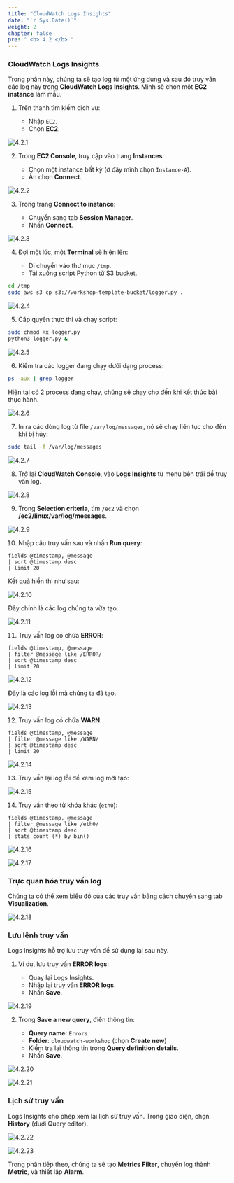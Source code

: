```yaml
---
title: "CloudWatch Logs Insights"
date: "`r Sys.Date()`"
weight: 2
chapter: false
pre: " <b> 4.2 </b> "
---
```


### CloudWatch Logs Insights

Trong phần này, chúng ta sẽ tạo log từ một ứng dụng và sau đó truy vấn các log này trong **CloudWatch Logs Insights**. Mình sẽ chọn một **EC2 instance** làm mẫu.

1. Trên thanh tìm kiếm dịch vụ:

   - Nhập `EC2`.
   - Chọn **EC2**.

![4.2.1](/images/4-cloud-watch-logs/4.2-logs-insights/4.2.1.png)

2. Trong **EC2 Console**, truy cập vào trang **Instances**:

   - Chọn một instance bất kỳ (ở đây mình chọn `Instance-A`).
   - Ấn chọn **Connect**.

![4.2.2](/images/4-cloud-watch-logs/4.2-logs-insights/4.2.2.png)

3. Trong trang **Connect to instance**:

   - Chuyển sang tab **Session Manager**.
   - Nhấn **Connect**.

![4.2.3](/images/4-cloud-watch-logs/4.2-logs-insights/4.2.3.png)

4. Đợi một lúc, một **Terminal** sẽ hiện lên:

   - Di chuyển vào thư mục `/tmp`.
   - Tải xuống script Python từ S3 bucket.

```bash
cd /tmp
sudo aws s3 cp s3://workshop-template-bucket/logger.py .
```

![4.2.4](/images/4-cloud-watch-logs/4.2-logs-insights/4.2.4.png)

5. Cấp quyền thực thi và chạy script:

```bash
sudo chmod +x logger.py
python3 logger.py &
```

![4.2.5](/images/4-cloud-watch-logs/4.2-logs-insights/4.2.5.png)

6. Kiểm tra các logger đang chạy dưới dạng process:

```bash
ps -aux | grep logger
```

Hiện tại có 2 process đang chạy, chúng sẽ chạy cho đến khi kết thúc bài thực hành.

![4.2.6](/images/4-cloud-watch-logs/4.2-logs-insights/4.2.6.png)

7. In ra các dòng log từ file `/var/log/messages`, nó sẽ chạy liên tục cho đến khi bị hủy:

```bash
sudo tail -f /var/log/messages
```

![4.2.7](/images/4-cloud-watch-logs/4.2-logs-insights/4.2.7.png)

8. Trở lại **CloudWatch Console**, vào **Logs Insights** từ menu bên trái để truy vấn log.

![4.2.8](/images/4-cloud-watch-logs/4.2-logs-insights/4.2.8.png)

9. Trong **Selection criteria**, tìm `/ec2` và chọn **/ec2/linux/var/log/messages**.

![4.2.9](/images/4-cloud-watch-logs/4.2-logs-insights/4.2.9.png)

10. Nhập câu truy vấn sau và nhấn **Run query**:

```
fields @timestamp, @message
| sort @timestamp desc
| limit 20
```

Kết quả hiển thị như sau:

![4.2.10](/images/4-cloud-watch-logs/4.2-logs-insights/4.2.10.png)

Đây chính là các log chúng ta vừa tạo.

![4.2.11](/images/4-cloud-watch-logs/4.2-logs-insights/4.2.11.png)

11. Truy vấn log có chứa **ERROR**:

```
fields @timestamp, @message
| filter @message like /ERROR/
| sort @timestamp desc
| limit 20
```

![4.2.12](/images/4-cloud-watch-logs/4.2-logs-insights/4.2.12.png)

Đây là các log lỗi mà chúng ta đã tạo.

![4.2.13](/images/4-cloud-watch-logs/4.2-logs-insights/4.2.13.png)

12. Truy vấn log có chứa **WARN**:

```
fields @timestamp, @message
| filter @message like /WARN/
| sort @timestamp desc
| limit 20
```

![4.2.14](/images/4-cloud-watch-logs/4.2-logs-insights/4.2.14.png)

13. Truy vấn lại log lỗi để xem log mới tạo:

![4.2.15](/images/4-cloud-watch-logs/4.2-logs-insights/4.2.15.png)

14. Truy vấn theo từ khóa khác (`eth0`):

```
fields @timestamp, @message
| filter @message like /eth0/
| sort @timestamp desc
| stats count (*) by bin()
```

![4.2.16](/images/4-cloud-watch-logs/4.2-logs-insights/4.2.16.png)

![4.2.17](/images/4-cloud-watch-logs/4.2-logs-insights/4.2.17.png)

### Trực quan hóa truy vấn log

Chúng ta có thể xem biểu đồ của các truy vấn bằng cách chuyển sang tab **Visualization**.

![4.2.18](/images/4-cloud-watch-logs/4.2-logs-insights/4.2.18.png)

### Lưu lệnh truy vấn

Logs Insights hỗ trợ lưu truy vấn để sử dụng lại sau này.

1. Ví dụ, lưu truy vấn **ERROR logs**:

   - Quay lại Logs Insights.
   - Nhập lại truy vấn **ERROR logs**.
   - Nhấn **Save**.

![4.2.19](/images/4-cloud-watch-logs/4.2-logs-insights/4.2.19.png)

2. Trong **Save a new query**, điền thông tin:

   - **Query name**: `Errors`
   - **Folder**: `cloudwatch-workshop` (chọn **Create new**)
   - Kiểm tra lại thông tin trong **Query definition details**.
   - Nhấn **Save**.

![4.2.20](/images/4-cloud-watch-logs/4.2-logs-insights/4.2.20.png)

![4.2.21](/images/4-cloud-watch-logs/4.2-logs-insights/4.2.21.png)

### Lịch sử truy vấn

Logs Insights cho phép xem lại lịch sử truy vấn. Trong giao diện, chọn **History** (dưới Query editor).

![4.2.22](/images/4-cloud-watch-logs/4.2-logs-insights/4.2.22.png)

![4.2.23](/images/4-cloud-watch-logs/4.2-logs-insights/4.2.23.png)

Trong phần tiếp theo, chúng ta sẽ tạo **Metrics Filter**, chuyển log thành **Metric**, và thiết lập **Alarm**.
